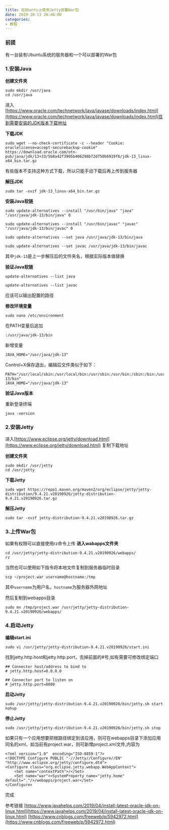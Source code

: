 ```yaml
---
title: 在Ubuntu上使用Jetty部署War包
date: 2019-10-13 20:48:00
categories: 
- 教程
---
```


### 前提

有一台装有Ubuntu系统的服务器和一个可以部署的War包

### 1.安装Java

**创建文件夹**
```
sudo mkdir /usr/java
cd /usr/java
```
进入[https://www.oracle.com/technetwork/java/javase/downloads/index.html](https://www.oracle.com/technetwork/java/javase/downloads/index.html)找到需要安装的JDK版本下载地址

**下载JDK**
```
sudo wget --no-check-certificate -c --header "Cookie: oraclelicense=accept-securebackup-cookie" https://download.oracle.com/otn-pub/java/jdk/13+33/5b8a42f3905b406298b72d750b6919f6/jdk-13_linux-x64_bin.tar.gz
```
有些版本不支持这种方式下载，所以只能手动下载后再上传到服务器

**解压JDK**
```
sudo tar -xvzf jdk-13_linux-x64_bin.tar.gz
```

**安装Java软链**
```
sudo update-alternatives --install "/usr/bin/java" "java" "/usr/java/jdk-13/bin/java" 0
```
```
sudo update-alternatives --install "/usr/bin/javac" "javac" "/usr/java/jdk-13/bin/javac" 0
```
```
sudo update-alternatives --set java /usr/java/jdk-13/bin/java
```
```
sudo update-alternatives --set javac /usr/java/jdk-13/bin/javac
```
其中`jdk-13`是上一步解压后的文件夹名，根据实际版本做替换

**验证Java软链**

```
update-alternatives --list java
```
```
update-alternatives --list javac
```
应该可以输出配置的路径



**修改环境变量**
```
sudo nano /etc/environment
```
在PATH变量后追加
```
:/usr/java/jdk-13/bin
```
新增变量
```
JAVA_HOME="/usr/java/jdk-13"
```
Control+X保存退出，编辑后文件类似于如下：
```
PATH="/usr/local/sbin:/usr/local/bin:/usr/sbin:/usr/bin:/sbin:/bin:/usr/games:/usr/local/games:/usr/java/jdk-13/bin"
JAVA_HOME="/usr/java/jdk-13"
```

**验证Java版本**

重新登录终端

```
java -version
```

### 2.安装Jetty

进入[https://www.eclipse.org/jetty/download.html](https://www.eclipse.org/jetty/download.html) 复制下载地址

**创建文件夹**
```
sudo mkdir /usr/jetty
cd /usr/jetty
```

**下载Jetty**
```
sudo wget https://repo1.maven.org/maven2/org/eclipse/jetty/jetty-distribution/9.4.21.v20190926/jetty-distribution-9.4.21.v20190926.tar.gz
```

**解压Jetty**
```
sudo tar -xvzf jetty-distribution-9.4.21.v20190926.tar.gz
```

### 3.上传War包

如果有权限可以直接使用rz命令上传
**进入wabapps文件夹**
```
cd /usr/jetty/jetty-distribution-9.4.21.v20190926/webapps/
rz
```

当然也可以使用如下指令将本地文件复制到服务器临时目录
```
scp ~/project.war username@hostname:/tmp  
```
其中`username`为用户名，`hostname`为服务器外网地址

然后复制到webapps目录
```
sudo mv /tmp/project.war /usr/jetty/jetty-distribution-9.4.21.v20190926/webapps/
```

### 4.启动Jetty

**编辑start.ini**

```
sudo vi /usr/jetty/jetty-distribution-9.4.21.v20190926/start.ini
```

找到jetty.http.host和jetty.http.port，去掉前面的#号,如有需要可修改绑定端口
```
## Connector host/address to bind to
# jetty.http.host=0.0.0.0

## Connector port to listen on
# jetty.http.port=8080
```

**启动Jetty**
```
sudo /usr/jetty/jetty-distribution-9.4.21.v20190926/bin/jetty.sh start nohup
```

**停止Jetty**
```
sudo /usr/jetty/jetty-distribution-9.4.21.v20190926/bin/jetty.sh stop
```

如果只有一个应用想要把根路径绑定到该应用，则可在webapps目录下添加应用同名的xml，如当前有project.war，则可新增project.xml文件,内容为
```
<?xml version="1.0"  encoding="ISO-8859-1"?>
<!DOCTYPE Configure PUBLIC "-//Jetty//Configure//EN" "http://www.eclipse.org/jetty/configure.dtd">
<Configure class="org.eclipse.jetty.webapp.WebAppContext">
    <Set name="contextPath">/</Set>
    <Set name="war"><SystemProperty name="jetty.home" default="."/>/webapps/project.war</Set>
</Configure>
```

完成

参考链接
[https://www.javahelps.com/2019/04/install-latest-oracle-jdk-on-linux.html](https://www.javahelps.com/2019/04/install-latest-oracle-jdk-on-linux.html)
[https://www.cnblogs.com/freeweb/p/5942972.html](https://www.cnblogs.com/freeweb/p/5942972.html)
